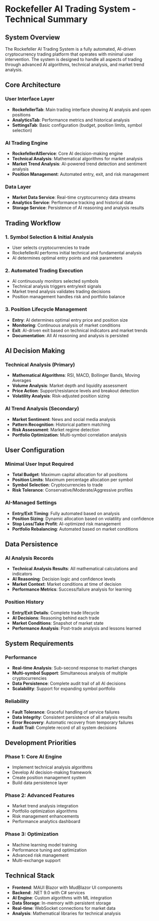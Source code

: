 # Rockefeller AI Trading System - Technical Summary

## System Overview

The Rockefeller AI Trading System is a fully automated, AI-driven cryptocurrency trading platform that operates with minimal user intervention. The system is designed to handle all aspects of trading through advanced AI algorithms, technical analysis, and market trend analysis.

## Core Architecture

### User Interface Layer
- **RockefellerTab**: Main trading interface showing AI analysis and open positions
- **AnalyticsTab**: Performance metrics and historical analysis
- **SettingsTab**: Basic configuration (budget, position limits, symbol selection)

### AI Trading Engine
- **RockefellerAIService**: Core AI decision-making engine
- **Technical Analysis**: Mathematical algorithms for market analysis
- **Market Trend Analysis**: AI-powered trend detection and sentiment analysis
- **Position Management**: Automated entry, exit, and risk management

### Data Layer
- **Market Data Service**: Real-time cryptocurrency data streams
- **Analytics Service**: Performance tracking and historical data
- **Storage Service**: Persistence of AI reasoning and analysis results

## Trading Workflow

### 1. Symbol Selection & Initial Analysis
- User selects cryptocurrencies to trade
- RockefellerAI performs initial technical and fundamental analysis
- AI determines optimal entry points and risk parameters

### 2. Automated Trading Execution
- AI continuously monitors selected symbols
- Technical analysis triggers entry/exit signals
- Market trend analysis validates trading decisions
- Position management handles risk and portfolio balance

### 3. Position Lifecycle Management
- **Entry**: AI determines optimal entry price and position size
- **Monitoring**: Continuous analysis of market conditions
- **Exit**: AI-driven exit based on technical indicators and market trends
- **Documentation**: All AI reasoning and analysis is persisted

## AI Decision Making

### Technical Analysis (Primary)
- **Mathematical Algorithms**: RSI, MACD, Bollinger Bands, Moving Averages
- **Volume Analysis**: Market depth and liquidity assessment
- **Price Action**: Support/resistance levels and breakout detection
- **Volatility Analysis**: Risk-adjusted position sizing

### AI Trend Analysis (Secondary)
- **Market Sentiment**: News and social media analysis
- **Pattern Recognition**: Historical pattern matching
- **Risk Assessment**: Market regime detection
- **Portfolio Optimization**: Multi-symbol correlation analysis

## User Configuration

### Minimal User Input Required
- **Total Budget**: Maximum capital allocation for all positions
- **Position Limits**: Maximum percentage allocation per symbol
- **Symbol Selection**: Cryptocurrencies to trade
- **Risk Tolerance**: Conservative/Moderate/Aggressive profiles

### AI-Managed Settings
- **Entry/Exit Timing**: Fully automated based on analysis
- **Position Sizing**: Dynamic allocation based on volatility and confidence
- **Stop Loss/Take Profit**: AI-optimized risk management
- **Portfolio Rebalancing**: Automated based on market conditions

## Data Persistence

### AI Analysis Records
- **Technical Analysis Results**: All mathematical calculations and indicators
- **AI Reasoning**: Decision logic and confidence levels
- **Market Context**: Market conditions at time of decision
- **Performance Metrics**: Success/failure analysis for learning

### Position History
- **Entry/Exit Details**: Complete trade lifecycle
- **AI Decisions**: Reasoning behind each trade
- **Market Conditions**: Snapshot of market state
- **Performance Analysis**: Post-trade analysis and lessons learned

## System Requirements

### Performance
- **Real-time Analysis**: Sub-second response to market changes
- **Multi-symbol Support**: Simultaneous analysis of multiple cryptocurrencies
- **Data Persistence**: Complete audit trail of all AI decisions
- **Scalability**: Support for expanding symbol portfolio

### Reliability
- **Fault Tolerance**: Graceful handling of service failures
- **Data Integrity**: Consistent persistence of all analysis results
- **Error Recovery**: Automatic recovery from temporary failures
- **Audit Trail**: Complete record of all system decisions

## Development Priorities

### Phase 1: Core AI Engine
- Implement technical analysis algorithms
- Develop AI decision-making framework
- Create position management system
- Build data persistence layer

### Phase 2: Advanced Features
- Market trend analysis integration
- Portfolio optimization algorithms
- Risk management enhancements
- Performance analytics dashboard

### Phase 3: Optimization
- Machine learning model training
- Performance tuning and optimization
- Advanced risk management
- Multi-exchange support

## Technical Stack

- **Frontend**: MAUI Blazor with MudBlazor UI components
- **Backend**: .NET 9.0 with C# services
- **AI Engine**: Custom algorithms with ML integration
- **Data Storage**: In-memory with persistent storage
- **Real-time**: WebSocket connections for market data
- **Analysis**: Mathematical libraries for technical analysis
